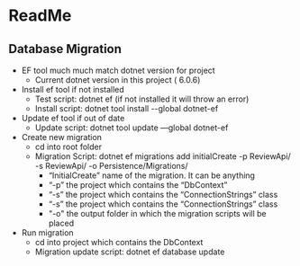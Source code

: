 # ReadMe

## Database Migration

- EF tool much much match dotnet version for project
  - Current dotnet version in this project ( 6.0.6)
- Install ef tool if not installed
  - Test script: dotnet ef (if not installed it will throw an error)
  - Install script: dotnet tool install --global dotnet-ef
- Update ef tool if out of date
  - Update script: dotnet tool update —global dotnet-ef
- Create new migration
  - cd into root folder
  - Migration Script: dotnet ef migrations add initialCreate -p ReviewApi/ -s ReviewApi/ -o Persistence/Migrations/
    - “InitialCreate” name of the migration. It can be anything
    - “-p” the project which contains the “DbContext”
    - “-s” the project which contains the “ConnectionStrings” class
    - “-s” the project which contains the “ConnectionStrings” class
    - "-o" the output folder in which the migration scripts will be placed
- Run migration
  - cd into project which contains the DbContext
  - Migration update script: dotnet ef database update
